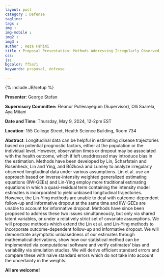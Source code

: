 ```yaml
---
layout: post
category : Defense
tagline: 
tags : 
img : 
img-mobile : 
img2 : 
img3 : 
author : Reza Fahimi
title : Proposal Presentation: Methods Addressing Irregularly Observed Longitudinal Data Subject to Outcome-Dependent Follow-Up and Informative Dropout
css: 
js: 
bgcolor: ff5a71
keywords: proposal, defense

---
```


{% include JB/setup %}


**Presenter**: George Stefan 

**Supervisory Committee:** Eleanor Pullenayegum (Supervisor), Olli Saarela, Aya Mitani

**Date and Time**:  Thursday, May 9, 2024, 12-2pm EST

**Location**: 155 College Street, Health Science Building, Room 734





<!--more-->

**Abstract**: Longitudinal data can be helpful in estimating disease trajectories based on potential prognostic factors, either at the population or the individual level. However, observation times or dropout may be associated with the health outcome, which if left unaddressed may introduce bias in the estimation. Methods have been developed by Lin, Scharfstein and Rosenheck, Lin and Ying, and Bůžková and Lumley to analyze irregularly observed longitudinal data under various assumptions. Lin et al. use an approach based on inverse-intensity weighted generalized estimating equations (IIW-GEEs) and Lin-Ying employ more traditional estimating equations in which a quasi-residual term containing the intensity model estimates is incorporated to yield unbiased longitudinal trajectories. However, the Lin-Ying methods are unable to deal with outcome-dependent follow-up and informative dropout at the same time and IIW-GEEs are unable to account for informative dropout. Methods have since been proposed to address these two issues simultaneously, but only via shared latent variables, or under a relatively strict set of covariate assumptions. We will propose methods which extend the Lin et al. and Lin-Ying methods to incorporate outcome-dependent follow-up and informative dropout. We will demonstrate asymptotic unbiasedness of our estimates through mathematical derivations, show how our statistical method can be implemented via computational software and verify estimates’ bias and variability via simulation studies. We will derive efficient standard errors and compare these with naive standard errors which do not take into account the uncertainty in the weights.

**All are welcome!**
